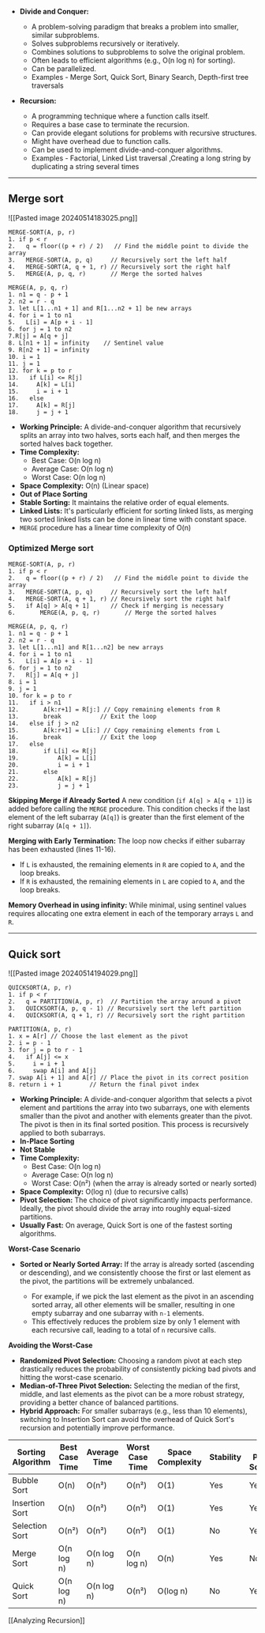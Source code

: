 
- **Divide and Conquer:**
    
    - A problem-solving paradigm that breaks a problem into smaller, similar subproblems.
    - Solves subproblems recursively or iteratively.
    - Combines solutions to subproblems to solve the original problem.
    - Often leads to efficient algorithms (e.g., O(n log n) for sorting).
    - Can be parallelized.
    - Examples - Merge Sort, Quick Sort, Binary Search, Depth-first tree traversals
- **Recursion:**
    
    - A programming technique where a function calls itself.
    - Requires a base case to terminate the recursion.
    - Can provide elegant solutions for problems with recursive structures.
    - Might have overhead due to function calls.
    - Can be used to implement divide-and-conquer algorithms.
    - Examples - Factorial, Linked List traversal ,Creating a long string by duplicating a string several times


---

## Merge sort


![[Pasted image 20240514183025.png]]

```
MERGE-SORT(A, p, r)
1. if p < r 
2.   q = floor((p + r) / 2)   // Find the middle point to divide the array
3.   MERGE-SORT(A, p, q)     // Recursively sort the left half
4.   MERGE-SORT(A, q + 1, r) // Recursively sort the right half
5.   MERGE(A, p, q, r)       // Merge the sorted halves
```

```
MERGE(A, p, q, r)
1. n1 = q - p + 1
2. n2 = r - q
3. let L[1...n1 + 1] and R[1...n2 + 1] be new arrays
4. for i = 1 to n1
5.   L[i] = A[p + i - 1]
6. for j = 1 to n2
7.R[j] = A[q + j]
8. L[n1 + 1] = infinity    // Sentinel value
9. R[n2 + 1] = infinity
10. i = 1
11. j = 1
12. for k = p to r
13.   if L[i] <= R[j]
14.     A[k] = L[i]
15.     i = i + 1
16.   else
17.     A[k] = R[j]
18.     j = j + 1 
```

- **Working Principle:** A divide-and-conquer algorithm that recursively splits an array into two halves, sorts each half, and then merges the sorted halves back together.
- **Time Complexity:**
	- Best Case: O(n log n)
	- Average Case: O(n log n)
	- Worst Case: O(n log n)
- **Space Complexity:** O(n) (Linear space)
-  **Out of Place Sorting** 
- **Stable Sorting:** It maintains the relative order of equal elements.
- **Linked Lists:** It's particularly efficient for sorting linked lists, as merging two sorted linked lists can be done in linear time with constant space.
- `MERGE` procedure has a linear time complexity of O(n)

### Optimized Merge sort

```
MERGE-SORT(A, p, r)
1. if p < r 
2.   q = floor((p + r) / 2)   // Find the middle point to divide the array
3.   MERGE-SORT(A, p, q)     // Recursively sort the left half
4.   MERGE-SORT(A, q + 1, r) // Recursively sort the right half
5.   if A[q] > A[q + 1]      // Check if merging is necessary
6.       MERGE(A, p, q, r)       // Merge the sorted halves
```

```
MERGE(A, p, q, r)
1. n1 = q - p + 1
2. n2 = r - q
3. let L[1...n1] and R[1...n2] be new arrays
4. for i = 1 to n1
5.   L[i] = A[p + i - 1]
6. for j = 1 to n2
7.   R[j] = A[q + j]
8. i = 1
9. j = 1
10. for k = p to r
11.   if i > n1          
12.       A[k:r+1] = R[j:] // Copy remaining elements from R 
13.       break           // Exit the loop
14.   else if j > n2        
15.       A[k:r+1] = L[i:] // Copy remaining elements from L
16.       break           // Exit the loop
17.   else                
18.       if L[i] <= R[j]
19.           A[k] = L[i]
20.           i = i + 1
21.       else
22.           A[k] = R[j]
23.           j = j + 1 
```


**Skipping Merge if Already Sorted**
A new condition (`if A[q] > A[q + 1]`) is added before calling the `MERGE` procedure. This condition checks if the last element of the left subarray (`A[q]`) is greater than the first element of the right subarray (`A[q + 1]`).

**Merging with Early Termination:** 
The loop now checks if either subarray has been exhausted (lines 11-16).
- If `L` is exhausted, the remaining elements in `R` are copied to `A`, and the loop breaks.
- If `R` is exhausted, the remaining elements in `L` are copied to `A`, and the loop breaks.

**Memory Overhead in using infinity:** 
While minimal, using sentinel values requires allocating one extra element in each of the temporary arrays `L` and `R`.

---

## Quick sort


![[Pasted image 20240514194029.png]]


```
QUICKSORT(A, p, r)
1. if p < r
2.   q = PARTITION(A, p, r)  // Partition the array around a pivot
3.   QUICKSORT(A, p, q - 1) // Recursively sort the left partition
4.   QUICKSORT(A, q + 1, r) // Recursively sort the right partition
```

```
PARTITION(A, p, r)
1. x = A[r] // Choose the last element as the pivot
2. i = p - 1
3. for j = p to r - 1
4.   if A[j] <= x
5.     i = i + 1
6.     swap A[i] and A[j]
7. swap A[i + 1] and A[r] // Place the pivot in its correct position
8. return i + 1        // Return the final pivot index
```

- **Working Principle:** A divide-and-conquer algorithm that selects a pivot element and partitions the array into two subarrays, one with elements smaller than the pivot and another with elements greater than the pivot. The pivot is then in its final sorted position. This process is recursively applied to both subarrays.
- **In-Place Sorting** 
- **Not Stable** 
- **Time Complexity:**
	- Best Case: O(n log n)
	- Average Case: O(n log n)
	- Worst Case: O(n²) (when the array is already sorted or nearly sorted)
- **Space Complexity:** O(log n) (due to recursive calls)
- **Pivot Selection:** The choice of pivot significantly impacts performance. Ideally, the pivot should divide the array into roughly equal-sized partitions.
- **Usually Fast:** On average, Quick Sort is one of the fastest sorting algorithms.


**Worst-Case Scenario**

- **Sorted or Nearly Sorted Array:** If the array is already sorted (ascending or descending), and we consistently choose the first or last element as the pivot, the partitions will be extremely unbalanced.
    
    - For example, if we pick the last element as the pivot in an ascending sorted array, all other elements will be smaller, resulting in one empty subarray and one subarray with `n-1` elements.
    - This effectively reduces the problem size by only 1 element with each recursive call, leading to a total of `n` recursive calls.

**Avoiding the Worst-Case**

- **Randomized Pivot Selection:** Choosing a random pivot at each step drastically reduces the probability of consistently picking bad pivots and hitting the worst-case scenario.
- **Median-of-Three Pivot Selection:** Selecting the median of the first, middle, and last elements as the pivot can be a more robust strategy, providing a better chance of balanced partitions.
- **Hybrid Approach:** For smaller subarrays (e.g., less than 10 elements), switching to Insertion Sort can avoid the overhead of Quick Sort's recursion and potentially improve performance.


| Sorting Algorithm | Best Case Time | Average Time | Worst Case Time | Space Complexity | Stability | In-Place Sorting |
| ----------------- | -------------- | ------------ | --------------- | ---------------- | --------- | ---------------- |
| Bubble Sort       | O(n)           | O(n²)        | O(n²)           | O(1)             | Yes       | Yes              |
| Insertion Sort    | O(n)           | O(n²)        | O(n²)           | O(1)             | Yes       | Yes              |
| Selection Sort    | O(n²)          | O(n²)        | O(n²)           | O(1)             | No        | Yes              |
| Merge Sort        | O(n log n)     | O(n log n)   | O(n log n)      | O(n)             | Yes       | No               |
| Quick Sort        | O(n log n)     | O(n log n)   | O(n²)           | O(log n)         | No        | Yes              |

[[Analyzing Recursion]]